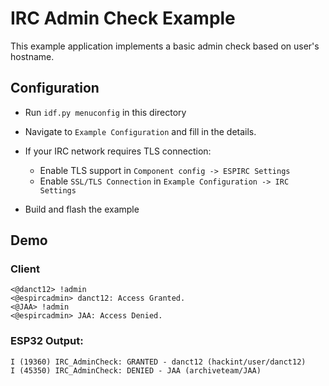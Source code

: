 # IRC Admin Check Example

This example application implements a basic admin check based on user's hostname.

## Configuration
- Run `idf.py menuconfig` in this directory
- Navigate to `Example Configuration` and fill in the details.

- If your IRC network requires TLS connection:
  - Enable TLS support in `Component config -> ESPIRC Settings`
  - Enable `SSL/TLS Connection` in `Example Configuration -> IRC Settings`

- Build and flash the example

## Demo

### Client
```
<@danct12> !admin
<@espircadmin> danct12: Access Granted.
<@JAA> !admin
<@espircadmin> JAA: Access Denied.
```

### ESP32 Output:
```
I (19360) IRC_AdminCheck: GRANTED - danct12 (hackint/user/danct12)
I (45350) IRC_AdminCheck: DENIED - JAA (archiveteam/JAA)
```
